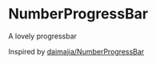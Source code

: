 NumberProgressBar
=================

A lovely progressbar

Inspired by [daimajia/NumberProgressBar](https://github.com/daimajia/NumberProgressBar)
